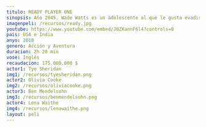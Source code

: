 ```yaml
---
titulo: READY PLAYER ONE
sinopsis: Año 2045. Wade Watts es un adolescente al que le gusta evadirse del cada vez más sombrío mundo real a través de una popular utopía virtual a escala global llamada "Oasis". Un día, su excéntrico y multimillonario creador muere, pero antes ofrece su fortuna y el destino de su empresa al ganador de una elaborada búsqueda del tesoro a través de los rincones más inhóspitos de su creación. Será el punto de partida para que Wade se enfrente a jugadores, poderosos enemigos corporativos y otros competidores despiadados, dispuestos a hacer lo que sea, tanto dentro de "Oasis" como del mundo real, para hacerse con el premio.
imagenpeli: /recursos/ready.jpg
youtube: https://www.youtube.com/embed/J0ZKannF6l4?controls=0
pais: USA e India
anyo: 2018
genero: Acción y Aventura
duracion: 2h 20 min
vose: Inglés
recaudacion: 175.000.000 $ 
actor1: Tye Sheridan
img1: /recursos/tyesheridan.png
actor2: Olivia Cooke
img2: /recursos/oliviacooke.png
actor3: Ben Mendelsohn
img3: /recursos/benmendelsohn.png
actor4: Lena Waithe
img4: /recursos/lenawaithe.png
layout: peli
---
```

